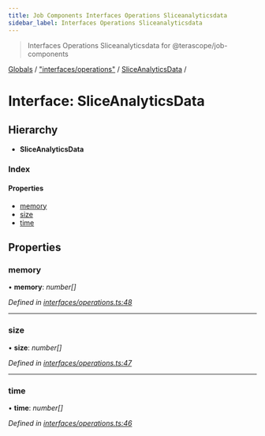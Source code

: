 ```yaml
---
title: Job Components Interfaces Operations Sliceanalyticsdata
sidebar_label: Interfaces Operations Sliceanalyticsdata
---
```


> Interfaces Operations Sliceanalyticsdata for @terascope/job-components

[Globals](../overview.md) / ["interfaces/operations"](../modules/_interfaces_operations_.md) / [SliceAnalyticsData](_interfaces_operations_.sliceanalyticsdata.md) /

# Interface: SliceAnalyticsData

## Hierarchy

* **SliceAnalyticsData**

### Index

#### Properties

* [memory](_interfaces_operations_.sliceanalyticsdata.md#memory)
* [size](_interfaces_operations_.sliceanalyticsdata.md#size)
* [time](_interfaces_operations_.sliceanalyticsdata.md#time)

## Properties

###  memory

• **memory**: *number[]*

*Defined in [interfaces/operations.ts:48](https://github.com/terascope/teraslice/tree/0c8b1cfadd6cd255811e506264906c5373f2ebea/packages/job-components/interfaces/operations.ts#L48)*

___

###  size

• **size**: *number[]*

*Defined in [interfaces/operations.ts:47](https://github.com/terascope/teraslice/tree/0c8b1cfadd6cd255811e506264906c5373f2ebea/packages/job-components/interfaces/operations.ts#L47)*

___

###  time

• **time**: *number[]*

*Defined in [interfaces/operations.ts:46](https://github.com/terascope/teraslice/tree/0c8b1cfadd6cd255811e506264906c5373f2ebea/packages/job-components/interfaces/operations.ts#L46)*
